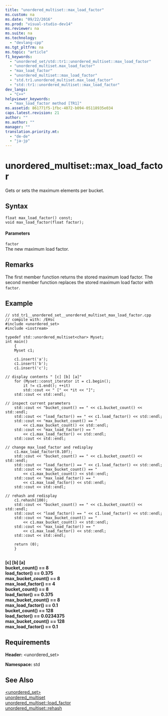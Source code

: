 ```yaml
---
title: "unordered_multiset::max_load_factor"
ms.custom: na
ms.date: "09/22/2016"
ms.prod: "visual-studio-dev14"
ms.reviewer: na
ms.suite: na
ms.technology: 
  - "devlang-cpp"
ms.tgt_pltfrm: na
ms.topic: "article"
f1_keywords: 
  - "unordered_set/std::tr1::unordered_multiset::max_load_factor"
  - "unordered_multiset.max_load_factor"
  - "max_load_factor"
  - "unordered_multiset::max_load_factor"
  - "std.tr1.unordered_multiset.max_load_factor"
  - "std::tr1::unordered_multiset::max_load_factor"
dev_langs: 
  - "C++"
helpviewer_keywords: 
  - "max_load_factor method [TR1]"
ms.assetid: 861771f5-1fbc-4072-b094-05118935e034
caps.latest.revision: 21
author: ""
ms.author: ""
manager: ""
translation.priority.mt: 
  - "de-de"
  - "ja-jp"
---
```

# unordered_multiset::max_load_factor
Gets or sets the maximum elements per bucket.  
  
## Syntax  
  
```  
float max_load_factor() const;  
void max_load_factor(float factor);  
```  
  
#### Parameters  
 `factor`  
 The new maximum load factor.  
  
## Remarks  
 The first member function returns the stored maximum load factor. The second member function replaces the stored maximum load factor with `factor`.  
  
## Example  
  
```  
// std_tr1__unordered_set__unordered_multiset_max_load_factor.cpp   
// compile with: /EHsc   
#include <unordered_set>   
#include <iostream>   
  
typedef std::unordered_multiset<char> Myset;   
int main()   
    {   
    Myset c1;   
  
    c1.insert('a');   
    c1.insert('b');   
    c1.insert('c');   
  
// display contents " [c] [b] [a]"   
    for (Myset::const_iterator it = c1.begin();   
        it != c1.end(); ++it)   
        std::cout << " [" << *it << "]";   
    std::cout << std::endl;   
  
// inspect current parameters   
    std::cout << "bucket_count() == " << c1.bucket_count() << std::endl;   
    std::cout << "load_factor() == " << c1.load_factor() << std::endl;   
    std::cout << "max_bucket_count() == "   
        << c1.max_bucket_count() << std::endl;   
    std::cout << "max_load_factor() == "   
        << c1.max_load_factor() << std::endl;   
    std::cout << std::endl;   
  
// change max_load_factor and redisplay   
    c1.max_load_factor(0.10f);   
    std::cout << "bucket_count() == " << c1.bucket_count() << std::endl;   
    std::cout << "load_factor() == " << c1.load_factor() << std::endl;   
    std::cout << "max_bucket_count() == "   
        << c1.max_bucket_count() << std::endl;   
    std::cout << "max_load_factor() == "   
        << c1.max_load_factor() << std::endl;   
    std::cout << std::endl;   
  
// rehash and redisplay   
    c1.rehash(100);   
    std::cout << "bucket_count() == " << c1.bucket_count() << std::endl;   
    std::cout << "load_factor() == " << c1.load_factor() << std::endl;   
    std::cout << "max_bucket_count() == "   
        << c1.max_bucket_count() << std::endl;   
    std::cout << "max_load_factor() == "   
        << c1.max_load_factor() << std::endl;   
    std::cout << std::endl;   
  
    return (0);   
    }  
  
```  
  
  **[c] [b] [a]**  
**bucket_count() == 8**  
**load_factor() == 0.375**  
**max_bucket_count() == 8**  
**max_load_factor() == 4**  
**bucket_count() == 8**  
**load_factor() == 0.375**  
**max_bucket_count() == 8**  
**max_load_factor() == 0.1**  
**bucket_count() == 128**  
**load_factor() == 0.0234375**  
**max_bucket_count() == 128**  
**max_load_factor() == 0.1**   
## Requirements  
 **Header:** <unordered_set>  
  
 **Namespace:** std  
  
## See Also  
 [<unordered_set>](../vs140/-unordered_set-.md)   
 [unordered_multiset](../vs140/unordered_multiset-class.md)   
 [unordered_multiset::load_factor](../vs140/unordered_multiset--load_factor.md)   
 [unordered_multiset::rehash](../vs140/unordered_multiset--rehash.md)